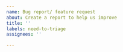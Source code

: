 ```yaml
---
name: Bug report/ feature request
about: Create a report to help us improve
title: ''
labels: need-to-triage
assignees: ''

---
```



